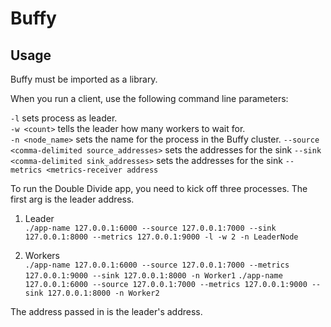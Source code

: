 # Buffy

## Usage

Buffy must be imported as a library.

When you run a client, use the following command line parameters:

```-l``` sets process as leader.  
```-w <count>``` tells the leader how many workers to wait for.  
```-n <node_name>``` sets the name for the process in the Buffy cluster.
```--source <comma-delimited source_addresses>``` sets the addresses for the sink
```--sink <comma-delimited sink_addresses>``` sets the addresses for the sink
```--metrics <metrics-receiver address```

To run the Double Divide app, you need to kick off three processes.  The first arg is
the leader address.

1. Leader  
```./app-name 127.0.0.1:6000 --source 127.0.0.1:7000 --sink 127.0.0.1:8000 --metrics 127.0.0.1:9000 -l -w 2 -n LeaderNode```

2. Workers  
```./app-name 127.0.0.1:6000 --source 127.0.0.1:7000 --metrics 127.0.0.1:9000 --sink 127.0.0.1:8000 -n Worker1```
```./app-name 127.0.0.1:6000 --source 127.0.0.1:7000 --metrics 127.0.0.1:9000 --sink 127.0.0.1:8000 -n Worker2```

The address passed in is the leader's address.
